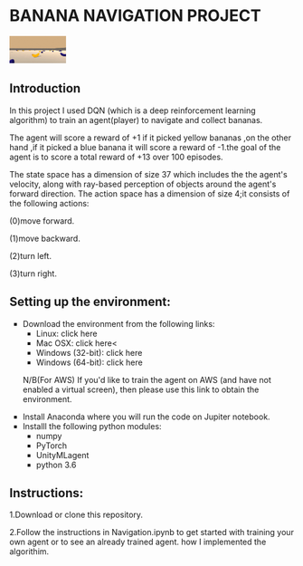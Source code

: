 <h1>BANANA NAVIGATION PROJECT</h1>      
<p><img src=" https://github.com/risper25/NAVIGATION/blob/master/navigation.gif " width="100" height="48" /></p>
<h2>Introduction</h2>   
        
<p>In this project I used DQN (which is a deep reinforcement learning algorithm) to train an agent(player) to navigate and collect bananas.</p>

<p>The agent will score a reward of +1 if it picked yellow bananas ,on the other hand ,if it picked a blue banana it will score a reward of -1.the goal of the agent is to score a total reward of +13 over 100 episodes.</p>

<p>The state space has a dimension of size 37 which includes the the agent's velocity, along with ray-based perception of objects around the agent's forward direction. The action space has a dimension of size 4;it consists of the following actions:</p>
<p>(0)move forward.</p>
<p>(1)move backward.</p>
<p>(2)turn left.</p>
<p>(3)turn right.</p>


<h2>Setting up the environment:</h2>
<ol style="list-style-type:square;">
<li>Download the environment from the following links:
 <ul style="list-style-type:square;">
  <li> Linux: click here</li>
  <li> Mac OSX: click here<</li>
  <li>Windows (32-bit): click here</li>
   <li>Windows (64-bit): click here</li>
</ul> </li>
   
<p>N/B(For AWS) If you'd like to train the agent on AWS (and have not enabled a virtual screen), then please use this link to obtain the environment.</p>
<li>Install Anaconda where you will run the code on Jupiter notebook.</li>

<li>Installl the following python modules:
    <ul style="list-style-type:square;">
    <li>numpy </li>
     <li>PyTorch</li>
      <li>UnityMLagent</li>
     <li>python 3.6</li>
      </li> </ul>
</ol> 
<h2>Instructions:</h2>

<p>1.Download or clone this repository.</p>
<p>2.Follow the instructions in Navigation.ipynb to get started with training your own agent or to see an already trained agent.
   how I implemented the algorithim.</p>





